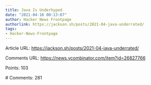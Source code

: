 ```yaml
---
title: Java Is Underhyped
date: "2021-04-16 00:13:07"
author: Hacker News Frontpage
authorlink: https://jackson.sh/posts/2021-04-java-underrated/
tags:
- Hacker-News-Frontpage
---
```


<p>Article URL: <a href="https://jackson.sh/posts/2021-04-java-underrated/">https://jackson.sh/posts/2021-04-java-underrated/</a></p>
<p>Comments URL: <a href="https://news.ycombinator.com/item?id=26827766">https://news.ycombinator.com/item?id=26827766</a></p>
<p>Points: 103</p>
<p># Comments: 281</p>
